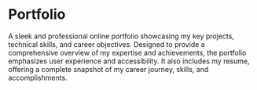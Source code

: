 # Portfolio
A sleek and professional online portfolio showcasing my key projects, technical skills, and career objectives. Designed to provide a comprehensive overview of my expertise and achievements, the portfolio emphasizes user experience and accessibility. It also includes my resume, offering a complete snapshot of my career journey, skills, and accomplishments. 
